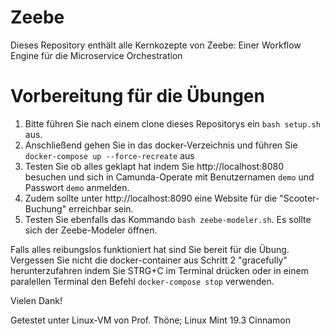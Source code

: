 # Zeebe

Dieses Repository enthält alle Kernkozepte von Zeebe: Einer Workflow Engine für die Microservice Orchestration

# Vorbereitung für die Übungen

1. Bitte führen Sie nach einem clone dieses Repositorys ein `bash setup.sh` aus.
2. Anschließend gehen Sie in das docker-Verzeichnis und führen Sie `docker-compose up --force-recreate` aus
3. Testen Sie ob alles geklapt hat indem Sie http://localhost:8080 besuchen und sich in Camunda-Operate mit Benutzernamen `demo` und Passwort `demo` anmelden.
4. Zudem sollte unter http://localhost:8090 eine Website für die "Scooter-Buchung" erreichbar sein.
5. Testen Sie ebenfalls das Kommando `bash zeebe-modeler.sh`. Es sollte sich der Zeebe-Modeler öffnen.

Falls alles reibungslos funktioniert hat sind Sie bereit für die Übung. Vergessen Sie nicht die docker-container aus Schritt 2 "gracefully" herunterzufahren indem Sie STRG+C im Terminal drücken oder in einem paralellen Terminal den Befehl `docker-compose stop` verwenden.

Vielen Dank!

Getestet unter Linux-VM von Prof. Thöne; Linux Mint 19.3 Cinnamon
